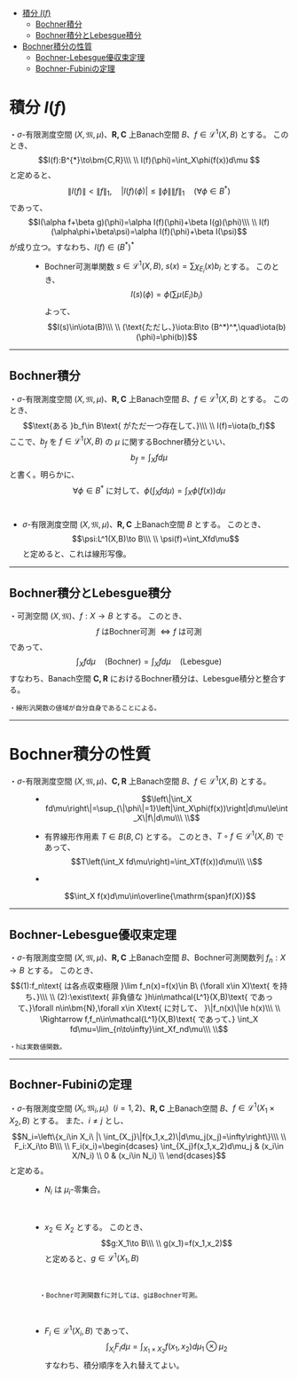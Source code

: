 
- [積分 $I(f)$](#積分-if)
  - [Bochner積分](#bochner積分)
  - [Bochner積分とLebesgue積分](#bochner積分とlebesgue積分)
- [Bochner積分の性質](#bochner積分の性質)
  - [Bochner-Lebesgue優収束定理](#bochner-lebesgue優収束定理)
  - [Bochner-Fubiniの定理](#bochner-fubiniの定理)



# 積分 $I(f)$

<dl><dt>

・$\sigma$-有限測度空間 $(X,\mathfrak{M},\mu)$、$\bm{R,C}$ 上Banach空間 $B$、$f\in \mathcal{L}^1(X,B)$ とする。
このとき、$$I(f):B^{*}\to\bm{C,R}\\\ \\
I(f)(\phi)=\int_X\phi(f(x))d\mu $$
と定めると、
$$\|I(f)\|<\|f\|_{1},\quad |I(f)(\phi)|\le\|\phi\|\|f\|_1\quad(\forall\phi\in B^*)$$
であって、
$$I(\alpha f+\beta g)(\phi)=\alpha I(f)(\phi)+\beta I(g)(\phi)\\\ \\
I(f)(\alpha\phi+\beta\psi)=\alpha I(f)(\phi)+\beta I(\psi)$$
が成り立つ。すなわち、$I(f)\in (B^*)^*$
<br>

</dt><dd>

- Bochner可測単関数 $s\in \mathcal{L}^1(X,B),\ s(x)=\sum\chi_{E_i}(x)b_i$ とする。
このとき、
$$I(s)(\phi)=\phi\left(\sum \mu(E_i) b_i\right)$$
よって、$$I(s)\in\iota(B)\\\ \\
(\text{ただし、}\iota:B\to (B^*)^*,\quad\iota(b)(\phi)=\phi(b))$$

</dd></dl> 

---

## Bochner積分

・$\sigma$-有限測度空間 $(X,\mathfrak{M},\mu)$、$\bm{R,C}$ 上Banach空間 $B$、$f\in \mathcal{L}^1(X,B)$ とする。
このとき、
$$\text{ある }b_f\in B\text{ がただ一つ存在して、}\\\ \\
I(f)=\iota(b_f)$$
ここで、$b_f$ を $f\in\mathcal{L}^1(X,B)$ の $\mu$ に関するBochner積分といい、
$$b_f=\int_Xfd\mu$$
と書く。明らかに、
$$\forall\phi\in B^*\text{ に対して、}\phi\left(\int_Xfd\mu\right)=\int_X\phi(f(x))d\mu$$
<br>

- $\sigma$-有限測度空間 $(X,\mathfrak{M},\mu)$、$\bm{R,C}$ 上Banach空間 $B$ とする。
このとき、
$$\psi:L^1(X,B)\to B\\\ \\
\psi(f)=\int_Xfd\mu$$
と定めると、これは線形写像。

---

## Bochner積分とLebesgue積分

・可測空間 $(X,\mathfrak{M})$、$f:X\to B$ とする。
このとき、
$$f\text{ はBochner可測 }\iff f\text{ は可測}$$
であって、
$$\int_Xfd\mu\quad(\text{Bochner})=\int_Xfd\mu\quad(\text{Lebesgue})$$
すなわち、Banach空間 $\bm{C,R}$ におけるBochner積分は、Lebesgue積分と整合する。
<br>

    ・線形汎関数の値域が自分自身であることによる。

---

# Bochner積分の性質

<dl><dt>

・$\sigma$-有限測度空間 $(X,\mathfrak{M},\mu)$、$\bm{C,R}$ 上Banach空間 $B$、$f\in \mathcal{L}^1(X,B)$ とする。
<br>

</dt><dd>

- $$\left\|\int_X fd\mu\right\|=\sup_{\|\phi\|=1}\left|\int_X\phi(f(x))\right|d\mu\le\int_X\|f\|d\mu\\\ \\$$

- 有界線形作用素 $T\in B(B,C)$ とする。
このとき、$T\circ f\in\mathcal{L}^1(X,B)$ であって、
$$T\left(\int_X fd\mu\right)=\int_XT(f(x))d\mu\\\ \\$$

- 
$$\int_X f(x)d\mu\in\overline{\mathrm{span}f(X)}$$

</dd></dl> 

---

## Bochner-Lebesgue優収束定理

・$\sigma$-有限測度空間 $(X,\mathfrak{M},\mu)$、$\bm{R,C}$ 上Banach空間 $B$、Bochner可測関数列 $f_n:X\to B$ とする。
このとき、
$$(1):f_n\text{ は各点収束極限 }\lim f_n(x)=f(x)\in B\ (\forall x\in X)\text{ を持ち、}\\\ \\
(2):\exist\text{ 非負値な }h\in\mathcal{L^1}(X,B)\text{ であって、}\forall n\in\bm{N},\forall x\in X\text{ に対して、 }\|f_n(x)\|\le h(x)\\\ \\
\Rightarrow f,f_n\in\mathcal{L^1}(X,B)\text{ であって、}
\int_X fd\mu=\lim_{n\to\infty}\int_Xf_nd\mu\\\ \\$$

    ・hは実数値関数。

---

## Bochner-Fubiniの定理

<dl><dt>

・$\sigma$-有限測度空間 $(X_i,\mathfrak{M}_i,\mu_i)\ \ (i=1,2)$、$\bm{R,C}$ 上Banach空間 $B$、$f\in\mathcal{L^1}(X_1\times X_2,B)$ とする。
また、$i\neq j$ とし、
$$N_i=\left\{x_i\in X_i\ |\ \int_{X_j}\|f(x_1,x_2)\|d\mu_j(x_j)=\infty\right\}\\\ \\
F_i:X_i\to B\\\ \\
F_i(x_i)=\begin{dcases}
\int_{X_j}f(x_1,x_2)d\mu_j & (x_i\in X/N_i)    \\
0  &  (x_i\in N_i)  \\
\end{dcases}$$
と定める。
<br>

</dt><dd>

- $N_i$ は $\mu_i$-零集合。
<br>

- $x_2\in X_2$ とする。
このとき、$$g:X_1\to B\\\ \\
g(x_1)=f(x_1,x_2)$$
と定めると、$g\in\mathcal{L}^1(X_1,B)$
<br>

      ・Bochner可測関数fに対しては、gはBochner可測。
<br>

- $F_i\in\mathcal{L^1}(X_i,B)$ であって、
$$\int_{X_i}F_id\mu=\int_{X_1\times X_2}f(x_1,x_2)d\mu_1\otimes\mu_2$$
すなわち、積分順序を入れ替えてよい。

</dd></dl> 





